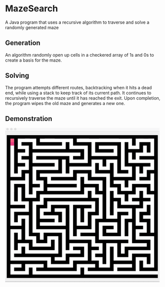 # MazeSearch
A Java program that uses a recursive algorithm to traverse and solve a randomly generated maze
## Generation
An algorithm randomly open up cells in a checkered array of 1s and 0s to create a basis for the maze.
## Solving
The program attempts different routes, backtracking when it hits a dead end, while using a stack to keep track of its current path. It continues to recursively traverse the maze until it has reached the exit. Upon completion, the program wipes the old maze and generates a new one.
## Demonstration
![image](MazeSearch.gif)

